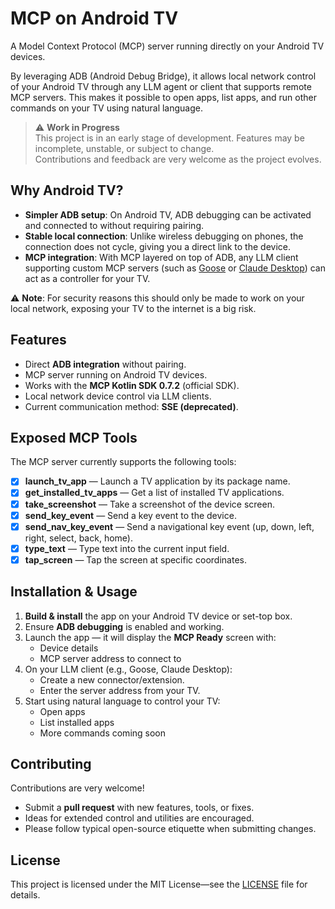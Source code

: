# MCP on Android TV

A Model Context Protocol (MCP) server running directly on your Android TV devices.

By leveraging ADB (Android Debug Bridge), it allows local network control of your Android TV through any LLM agent or client that supports remote MCP servers. This makes it possible to open apps, list apps, and run other commands on your TV using natural language.

> ⚠️ **Work in Progress**  
> This project is in an early stage of development. Features may be incomplete, unstable, or subject to change.  
> Contributions and feedback are very welcome as the project evolves.


## Why Android TV?

- **Simpler ADB setup**: On Android TV, ADB debugging can be activated and connected to without requiring pairing.
- **Stable local connection**: Unlike wireless debugging on phones, the connection does not cycle, giving you a direct link to the device.
- **MCP integration**: With MCP layered on top of ADB, any LLM client supporting custom MCP servers (such as [Goose](https://github.com/goose-ai) or [Claude Desktop](https://claude.ai)) can act as a controller for your TV.

⚠️ **Note**: For security reasons this should only be made to work on your local network, exposing your TV to the internet is a big risk.

## Features

- Direct **ADB integration** without pairing.
- MCP server running on Android TV devices.
- Works with the **MCP Kotlin SDK 0.7.2** (official SDK).
- Local network device control via LLM clients.
- Current communication method: **SSE (deprecated)**.

## Exposed MCP Tools

The MCP server currently supports the following tools:

- [x] **launch_tv_app** — Launch a TV application by its package name.  
- [x] **get_installed_tv_apps** — Get a list of installed TV applications.  
- [x] **take_screenshot** — Take a screenshot of the device screen.  
- [x] **send_key_event** — Send a key event to the device.  
- [x] **send_nav_key_event** — Send a navigational key event (up, down, left, right, select, back, home).  
- [x] **type_text** — Type text into the current input field.  
- [x] **tap_screen** — Tap the screen at specific coordinates. 

## Installation & Usage

1. **Build & install** the app on your Android TV device or set-top box.
2. Ensure **ADB debugging** is enabled and working.
3. Launch the app — it will display the **MCP Ready** screen with:
    - Device details
    - MCP server address to connect to
4. On your LLM client (e.g., Goose, Claude Desktop):
    - Create a new connector/extension.
    - Enter the server address from your TV.
5. Start using natural language to control your TV:
    - Open apps
    - List installed apps
    - More commands coming soon


## Contributing

Contributions are very welcome!

- Submit a **pull request** with new features, tools, or fixes.
- Ideas for extended control and utilities are encouraged.
- Please follow typical open-source etiquette when submitting changes.

## License

This project is licensed under the MIT License—see the [LICENSE](./LICENSE) file for details.
